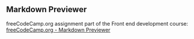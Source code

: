 ## Markdown Previewer

freeCodeCamp.org assignment part of the Front end development course:
[freeCodeCamp.org - Markdown Previewer](https://www.freecodecamp.org/learn/front-end-libraries/front-end-libraries-projects/build-a-markdown-previewer)

